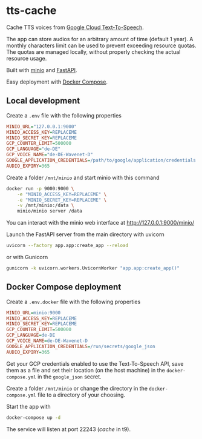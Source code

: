 # tts-cache
Cache TTS voices from [Google Cloud Text-To-Speech](https://cloud.google.com/text-to-speech).

The app can store audios for an arbitrary amount of time (default 1 year). A monthly characters limit can be used to prevent exceeding resource quotas. The quotas are managed locally, without properly checking the actual resource usage.

Built with [minio](https://github.com/minio/minio) and [FastAPI](https://github.com/tiangolo/fastapi).

Easy deployment with [Docker Compose](https://github.com/docker/compose).
## Local development
Create a `.env` file with the following properties
```ini
MINIO_URL="127.0.0.1:9000"
MINIO_ACCESS_KEY=REPLACEME
MINIO_SECRET_KEY=REPLACEME
GCP_COUNTER_LIMIT=500000
GCP_LANGUAGE="de-DE"
GCP_VOICE_NAME="de-DE-Wavenet-D"
GOOGLE_APPLICATION_CREDENTIALS=/path/to/google/application/credentials.json
AUDIO_EXPIRY=365
```
Create a folder `/mnt/minio` and start minio with this command
```bash
docker run -p 9000:9000 \
    -e "MINIO_ACCESS_KEY=REPLACEME" \
    -e "MINIO_SECRET_KEY=REPLACEME" \
    -v /mnt/minio:/data \
    minio/minio server /data
```
You can interact with the minio web interface at http://127.0.0.1:9000/minio/

Launch the FastAPI server from the main directory with uvicorn
```bash
uvicorn --factory app.app:create_app --reload
```
or with Gunicorn
```bash
gunicorn -k uvicorn.workers.UvicornWorker "app.app:create_app()"
```
## Docker Compose deployment
Create a `.env.docker` file with the following properties
```ini
MINIO_URL=minio:9000
MINIO_ACCESS_KEY=REPLACEME
MINIO_SECRET_KEY=REPLACEME
GCP_COUNTER_LIMIT=500000
GCP_LANGUAGE=de-DE
GCP_VOICE_NAME=de-DE-Wavenet-D
GOOGLE_APPLICATION_CREDENTIALS=/run/secrets/google_json
AUDIO_EXPIRY=365
```
Get your GCP credentials enabled to use the Text-To-Speech API, save them as a file and set their location (on the host machine) in the `docker-compose.yml` in the `google_json` secret.

Create a folder `/mnt/minio` or change the directory in the `docker-compose.yml` file to a directory of your choosing.

Start the app with
```bash
docker-compose up -d
```
The service will listen at port 22243 (*cache* in t9).
